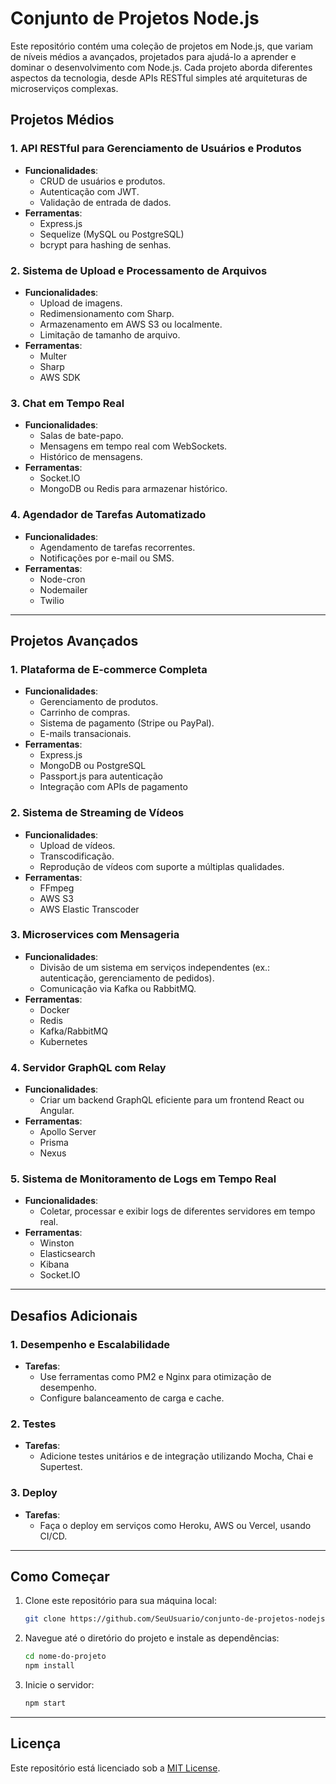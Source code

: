 # Conjunto de Projetos Node.js

Este repositório contém uma coleção de projetos em Node.js, que variam de níveis médios a avançados, projetados para ajudá-lo a aprender e dominar o desenvolvimento com Node.js. Cada projeto aborda diferentes aspectos da tecnologia, desde APIs RESTful simples até arquiteturas de microserviços complexas.

## Projetos Médios

### 1. API RESTful para Gerenciamento de Usuários e Produtos
- **Funcionalidades**:
  - CRUD de usuários e produtos.
  - Autenticação com JWT.
  - Validação de entrada de dados.
- **Ferramentas**:
  - Express.js
  - Sequelize (MySQL ou PostgreSQL)
  - bcrypt para hashing de senhas.

### 2. Sistema de Upload e Processamento de Arquivos
- **Funcionalidades**:
  - Upload de imagens.
  - Redimensionamento com Sharp.
  - Armazenamento em AWS S3 ou localmente.
  - Limitação de tamanho de arquivo.
- **Ferramentas**:
  - Multer
  - Sharp
  - AWS SDK

### 3. Chat em Tempo Real
- **Funcionalidades**:
  - Salas de bate-papo.
  - Mensagens em tempo real com WebSockets.
  - Histórico de mensagens.
- **Ferramentas**:
  - Socket.IO
  - MongoDB ou Redis para armazenar histórico.

### 4. Agendador de Tarefas Automatizado
- **Funcionalidades**:
  - Agendamento de tarefas recorrentes.
  - Notificações por e-mail ou SMS.
- **Ferramentas**:
  - Node-cron
  - Nodemailer
  - Twilio

---

## Projetos Avançados

### 1. Plataforma de E-commerce Completa
- **Funcionalidades**:
  - Gerenciamento de produtos.
  - Carrinho de compras.
  - Sistema de pagamento (Stripe ou PayPal).
  - E-mails transacionais.
- **Ferramentas**:
  - Express.js
  - MongoDB ou PostgreSQL
  - Passport.js para autenticação
  - Integração com APIs de pagamento

### 2. Sistema de Streaming de Vídeos
- **Funcionalidades**:
  - Upload de vídeos.
  - Transcodificação.
  - Reprodução de vídeos com suporte a múltiplas qualidades.
- **Ferramentas**:
  - FFmpeg
  - AWS S3
  - AWS Elastic Transcoder

### 3. Microservices com Mensageria
- **Funcionalidades**:
  - Divisão de um sistema em serviços independentes (ex.: autenticação, gerenciamento de pedidos).
  - Comunicação via Kafka ou RabbitMQ.
- **Ferramentas**:
  - Docker
  - Redis
  - Kafka/RabbitMQ
  - Kubernetes

### 4. Servidor GraphQL com Relay
- **Funcionalidades**:
  - Criar um backend GraphQL eficiente para um frontend React ou Angular.
- **Ferramentas**:
  - Apollo Server
  - Prisma
  - Nexus

### 5. Sistema de Monitoramento de Logs em Tempo Real
- **Funcionalidades**:
  - Coletar, processar e exibir logs de diferentes servidores em tempo real.
- **Ferramentas**:
  - Winston
  - Elasticsearch
  - Kibana
  - Socket.IO

---

## Desafios Adicionais

### 1. Desempenho e Escalabilidade
- **Tarefas**:
  - Use ferramentas como PM2 e Nginx para otimização de desempenho.
  - Configure balanceamento de carga e cache.

### 2. Testes
- **Tarefas**:
  - Adicione testes unitários e de integração utilizando Mocha, Chai e Supertest.

### 3. Deploy
- **Tarefas**:
  - Faça o deploy em serviços como Heroku, AWS ou Vercel, usando CI/CD.

---

## Como Começar

1. Clone este repositório para sua máquina local:

    ```bash
    git clone https://github.com/SeuUsuario/conjunto-de-projetos-nodejs.git
    ```

2. Navegue até o diretório do projeto e instale as dependências:

    ```bash
    cd nome-do-projeto
    npm install
    ```

3. Inicie o servidor:

    ```bash
    npm start
    ```

---

## Licença

Este repositório está licenciado sob a [MIT License](LICENSE).
